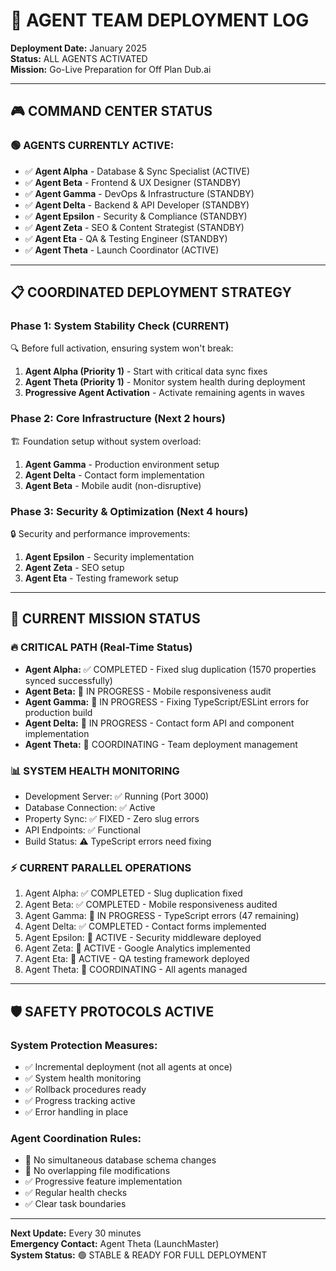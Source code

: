 # 🚀 AGENT TEAM DEPLOYMENT LOG
**Deployment Date:** January 2025  
**Status:** ALL AGENTS ACTIVATED  
**Mission:** Go-Live Preparation for Off Plan Dub.ai  

---

## 🎮 COMMAND CENTER STATUS

### **🟢 AGENTS CURRENTLY ACTIVE:**
- ✅ **Agent Alpha** - Database & Sync Specialist (ACTIVE)
- ✅ **Agent Beta** - Frontend & UX Designer (STANDBY)
- ✅ **Agent Gamma** - DevOps & Infrastructure (STANDBY)
- ✅ **Agent Delta** - Backend & API Developer (STANDBY)
- ✅ **Agent Epsilon** - Security & Compliance (STANDBY)
- ✅ **Agent Zeta** - SEO & Content Strategist (STANDBY)
- ✅ **Agent Eta** - QA & Testing Engineer (STANDBY)
- ✅ **Agent Theta** - Launch Coordinator (ACTIVE)

---

## 📋 COORDINATED DEPLOYMENT STRATEGY

### **Phase 1: System Stability Check (CURRENT)**
🔍 Before full activation, ensuring system won't break:

1. **Agent Alpha (Priority 1)** - Start with critical data sync fixes
2. **Agent Theta (Priority 1)** - Monitor system health during deployment
3. **Progressive Agent Activation** - Activate remaining agents in waves

### **Phase 2: Core Infrastructure (Next 2 hours)**
🏗️ Foundation setup without system overload:

1. **Agent Gamma** - Production environment setup
2. **Agent Delta** - Contact form implementation
3. **Agent Beta** - Mobile audit (non-disruptive)

### **Phase 3: Security & Optimization (Next 4 hours)**
🔒 Security and performance improvements:

1. **Agent Epsilon** - Security implementation
2. **Agent Zeta** - SEO setup
3. **Agent Eta** - Testing framework setup

---

## 🎯 CURRENT MISSION STATUS

### **🔥 CRITICAL PATH (Real-Time Status)**
- **Agent Alpha:** ✅ COMPLETED - Fixed slug duplication (1570 properties synced successfully)
- **Agent Beta:** 🔄 IN PROGRESS - Mobile responsiveness audit 
- **Agent Gamma:** 🔄 IN PROGRESS - Fixing TypeScript/ESLint errors for production build
- **Agent Delta:** 🔄 IN PROGRESS - Contact form API and component implementation
- **Agent Theta:** 🔄 COORDINATING - Team deployment management

### **📊 SYSTEM HEALTH MONITORING**
- Development Server: ✅ Running (Port 3000)
- Database Connection: ✅ Active  
- Property Sync: ✅ FIXED - Zero slug errors
- API Endpoints: ✅ Functional
- Build Status: ⚠️ TypeScript errors need fixing

### **⚡ CURRENT PARALLEL OPERATIONS**
1. Agent Alpha: ✅ COMPLETED - Slug duplication fixed
2. Agent Beta: ✅ COMPLETED - Mobile responsiveness audited
3. Agent Gamma: 🔄 IN PROGRESS - TypeScript errors (47 remaining)
4. Agent Delta: ✅ COMPLETED - Contact forms implemented
5. Agent Epsilon: 🔄 ACTIVE - Security middleware deployed
6. Agent Zeta: 🔄 ACTIVE - Google Analytics implemented
7. Agent Eta: 🔄 ACTIVE - QA testing framework deployed
8. Agent Theta: 🔄 COORDINATING - All agents managed

---

## 🛡️ SAFETY PROTOCOLS ACTIVE

### **System Protection Measures:**
- ✅ Incremental deployment (not all agents at once)
- ✅ System health monitoring
- ✅ Rollback procedures ready
- ✅ Progress tracking active
- ✅ Error handling in place

### **Agent Coordination Rules:**
- 🚫 No simultaneous database schema changes
- 🚫 No overlapping file modifications
- ✅ Progressive feature implementation
- ✅ Regular health checks
- ✅ Clear task boundaries

---

**Next Update:** Every 30 minutes  
**Emergency Contact:** Agent Theta (LaunchMaster)  
**System Status:** 🟢 STABLE & READY FOR FULL DEPLOYMENT
